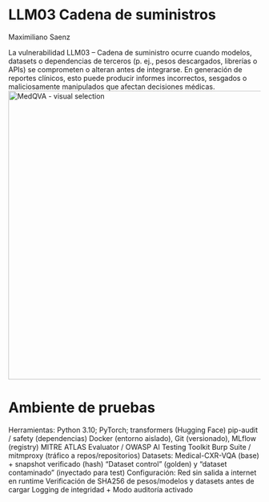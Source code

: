 # LLM03 Cadena de suministros
Maximiliano Saenz

La vulnerabilidad LLM03 – Cadena de suministro ocurre cuando modelos, datasets o dependencias de terceros (p. ej., pesos descargados, librerías o APIs) se comprometen o alteran antes de integrarse. En generación de reportes clínicos, esto puede producir informes incorrectos, sesgados o maliciosamente manipulados que afectan decisiones médicas.
<img width="888" height="576" alt="MedQVA - visual selection" src="https://github.com/user-attachments/assets/f89b7ce0-8d9e-4f77-9a1f-2c2285fcf775" />

# Ambiente de pruebas
Herramientas:
 Python 3.10; PyTorch; transformers (Hugging Face)
 pip-audit / safety (dependencias) 
 Docker (entorno aislado), Git (versionado), MLflow (registry)
 MITRE ATLAS Evaluator / OWASP AI Testing Toolkit
 Burp Suite / mitmproxy (tráfico a repos/repositorios)
Datasets:
 Medical-CXR-VQA (base) + snapshot verificado (hash)
 “Dataset control” (golden) y “dataset contaminado” (inyectado para test)
Configuración:
 Red sin salida a internet en runtime
 Verificación de SHA256 de pesos/modelos y datasets antes de cargar
 Logging de integridad + Modo auditoría activado
